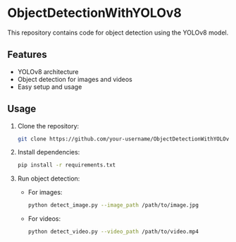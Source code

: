 # ObjectDetectionWithYOLOv8

This repository contains code for object detection using the YOLOv8 model.

## Features

- YOLOv8 architecture
- Object detection for images and videos
- Easy setup and usage

## Usage

1. Clone the repository:
   ```bash
   git clone https://github.com/your-username/ObjectDetectionWithYOLOv8.git
   ```

2. Install dependencies:
   ```bash
   pip install -r requirements.txt
   ```

3. Run object detection:
   - For images:
     ```bash
     python detect_image.py --image_path /path/to/image.jpg
     ```
   - For videos:
     ```bash
     python detect_video.py --video_path /path/to/video.mp4
     ```

